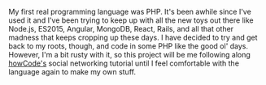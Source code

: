 My first real programming language was PHP. It's been awhile since I've used it 
and I've been trying to keep up with all the new toys out there like Node.js, 
ES2015, Angular, MongoDB, React, Rails, and all that other madness that keeps 
cropping up these days. I have decided to try and get back to my roots, though, 
and code in some PHP like the good ol' days. However, I'm a bit rusty with it, 
so this project will be me following along 
[howCode's](
https://www.youtube.com/playlist?list=PLBOh8f9FoHHhRk0Fyus5MMeBsQ_qwlAzG) social networking tutorial until I feel comfortable with the language 
again to make my own stuff.
